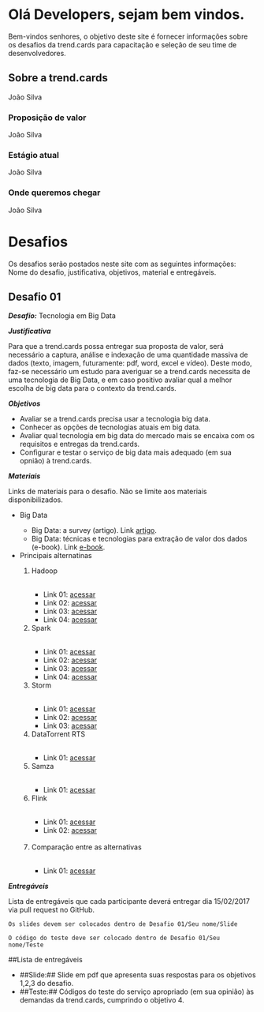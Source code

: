 # Olá Developers, sejam bem vindos.

Bem-vindos senhores, o objetivo deste site é fornecer informações sobre os desafios da trend.cards para capacitação e seleção de seu time de desenvolvedores.

## Sobre a trend.cards
João Silva

### Proposição de valor
João Silva

### Estágio atual
João Silva
### Onde queremos chegar
João Silva

# Desafios
Os desafios serão postados neste site com as seguintes informações: Nome do desafio, justificativa, objetivos, material e entregáveis.

## Desafio 01

***Desafio:*** Tecnologia em Big Data

***Justificativa*** 

Para que a trend.cards possa entregar sua proposta de valor, será necessário a captura, análise e indexação de uma quantidade massiva de dados (texto, imagem, futuramente: pdf, word, excel e vídeo). Deste modo, faz-se necessário um estudo para averiguar se a trend.cards necessita de uma tecnologia de Big Data, e em caso positivo avaliar qual a melhor escolha de big data para o contexto da trend.cards.

***Objetivos*** 

* Avaliar se a trend.cards precisa usar a tecnologia big data.
* Conhecer as opções de tecnologias atuais em big data.
* Avaliar qual tecnologia em big data do mercado mais se encaixa com os requisitos e entregas da trend.cards.
* Configurar e testar o serviço de big data mais adequado (em sua opnião) à trend.cards.

***Materiais***

Links de materiais para o desafio. Não se limite aos materiais disponibilizados.

<ul>
 <li>Big Data</li>
 <ul>
  <li>Big Data: a survey (artigo). Link <a href='http://www.cs.unibo.it/~montesi/CBD/Articoli/SurveyBigData.pdf' target='_blank'>artigo</a>.</li>
  <li>Big Data: técnicas e tecnologias para extração de valor dos dados (e-book). Link <a href='https://books.google.com.br/books?id=cbWlDQAAQBAJ&pg=PT112&lpg=PT112&dq=apache+Samza&source=bl&ots=6k3oo8J9Hd&sig=IJeumICPO4-GUnblfhNE_-6KbwA&hl=pt-BR&sa=X&ved=0ahUKEwi5qazQwN3RAhVDD5AKHdfUDM0Q6AEIQzAI#v=onepage&q&f=false' target='_blank'>e-book</a>.</li>
 </ul>
 <li>Principais alternatinas</li>
 <ol>
  <li>Hadoop</li>
  <ul>
   <li>Link 01: <a href='http://hadoop.apache.org/?cm_mc_uid=81459205960014853020618&cm_mc_sid_50200000=1485351144' target='_blank'>acessar</a></li>
   <li>Link 02: <a href='http://www.ibm.com/developerworks//library/os-hadoop-scheduling/' target='_blank'>acessar</a></li>
   <li>Link 03: <a href='https://www.infoq.com/br/articles/hadoop-na-nuvem?utm_source=articles_about_hadoop&utm_medium=link&utm_campaign=hadoop' target='_blank'>acessar</a></li>
   <li>Link 04: <a href='http://computerworld.com.br/cinco-coisas-que-voce-precisa-saber-sobre-hadoop-e-apache-spark' target='_blank'>acessar</a></li>
  </ul> 
  <li>Spark</li>
  <ul>
   <li>Link 01: <a href='http://www.ibm.com/developerworks/library/os-spark/' target='_blank'>acessar</a></li>
   <li>Link 02: <a href='https://www.infoq.com/br/articles/apache-spark-introduction' target='_blank'>acessar</a></li>
   <li>Link 03: <a href='https://www.infoq.com/br/articles/apache-spark-sql' target='_blank'>acessar</a></li>
   <li>Link 04: <a href='https://www.infoq.com/br/articles/apache-spark-streaming?utm_campaign=rightbar_v2&utm_source=infoq&utm_medium=articles_link&utm_content=link_tex' target='_blank'>acessar</a></li>
  </ul> 
  <li>Storm</li>
  <ul>
   <li>Link 01: <a href='https://www.ibm.com/developerworks/br/library/os-twitterstorm/' target='_blank'>acessar</a></li>
   <li>Link 02: <a href='http://www.memonic.com/user/pneff/folder/queue/id/1qSgf?cm_mc_sid_50200000=1485351144&cm_mc_uid=81459205960014853020618' target='_blank'>acessar</a></li>
   <li>Link 03: <a href='http://storm-project.net' target='_blank'>acessar</a></li>
  </ul>
  <li>DataTorrent RTS</li>
  <ul>
   <li>Link 01: <a href='https://www.infoq.com/br/news/2015/04/datatorrent' target='_blank'>acessar</a></li>
  </ul>
  <li>Samza</li>
  <ul>
   <li>Link 01: <a href='https://www.linkedin.com/pulse/uma-introdução-ao-apache-samza-mauro-alexandre' target='_blank'>acessar</a></li>
  </ul>
  <li>Flink</li>
  <ul>
   <li>Link 01: <a href='https://flink.apache.org/introduction.html' target='_blank'>acessar</a></li>
   <li>Link 02: <a href=' https://www.researchgate.net/profile/Jean_Bez/publication/280052790_Plataformas_de_Big_Data_Spark_Storm_e_Flink/links/55a5880608ae5e82ab1fb4b8.pdf?origin=publication_list' target='_blank'>acessar</a></li>
  </ul>
  <li>Comparação entre as alternativas</li>
    <ul>
   <li>Link 01: <a href='https://www.digitalocean.com/community/tutorials/hadoop-storm-samza-spark-and-flink-big-data-frameworks-compared' target='_blank'>acessar</a></li>
  </ul> 
 </ol>
</ul>
  
  
***Entregáveis***

Lista de entregáveis que cada participante deverá entregar dia 15/02/2017 via pull request no GitHub.

`Os slides devem ser colocados dentro de Desafio 01/Seu nome/Slide`

`O código do teste deve ser colocado dentro de Desafio 01/Seu nome/Teste`

##Lista de entregáveis

<ul>
 <li>##Slide:## Slide em pdf que apresenta suas respostas para os objetivos 1,2,3 do desafio. </li>
 <li>##Teste:## Códigos do teste do serviço apropriado (em sua opinião) às demandas da trend.cards, cumprindo o objetivo 4. </li>
</ul>
